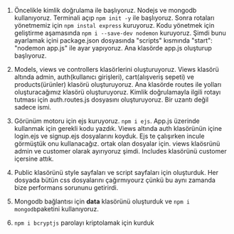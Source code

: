 1. Öncelikle kimlik doğrulama ile başlıyoruz. Nodejs ve mongodb kullanıyoruz. Terminali açıp `npm init -y` ile başlıyoruz. Sonra rotaları yönetmemiz için `npm instal express` kuruyoruz. Kodu yönetmek için geliştirme aşamasında `npm i --save-dev nodemon` kuruyoruz. Şimdi bunu ayarlamak içini package.json dosyasında "scripts" kısmında "start": "nodemon app.js" ile ayar yapıyoruz.  Ana klasörde app.js oluşturup başlıyoruz.

2. Models, views ve controllers klasörlerini oluşturuyoruz. Views klasörü altında admin, auth(kullanıcı girişleri), cart(alışveriş sepeti) ve products(ürünler) klasörü oluşturuyoruz. Ana klasörde routes ile yolları oluşturacağımız klasörü oluşturuyoruz. Kimlik doğrulamayla ilgili rotayı tutması için auth.routes.js dosyasını oluşturuyoruz. Bir uzantı değil sadece ismi. 

3. Görünüm motoru için ejs kuruyoruz. `npm i ejs`. App.js üzerinde kullanmak için gerekli kodu yazdık. Views altında auth klasörünün içine login.ejs ve signup.ejs dosyalarını koyduk. Ejs te çalışırken incule görmüştük onu kullanacağız. ortak olan dosyalar için. views klaösrünü admin ve customer olarak ayırıyoruz şimdi. Includes klasörünü customer içersine attık. 

4. Public klasörünü style sayfaları ve script sayfaları için oluşturduk. Her dosyada bütün css dosyalarını çağırmıyourz çünkü bu aynı zamanda bize performans sorununu getirirdi.

5. Mongodb bağlantısı için **data** klasörünü oluşturduk ve `npm i mongodb`paketini kullanıyoruz.

6. `npm i bcryptjs` parolayı kriptolamak için kurduk